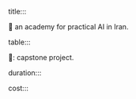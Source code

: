 title:::

📐 an academy for practical AI in Iran.

table:::

📐: capstone project.

duration:::

cost:::